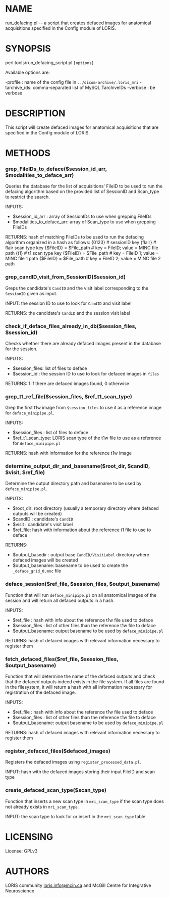 # NAME

run\_defacing.pl -- a script that creates defaced images for anatomical
acquisitions specified in the Config module of LORIS.

# SYNOPSIS

perl tools/run\_defacing\_script.pl `[options]`

Available options are:

\-profile     : name of the config file in `../dicom-archive/.loris_mri`
\-tarchive\_ids: comma-separated list of MySQL TarchiveIDs
\-verbose     : be verbose

# DESCRIPTION

This script will create defaced images for anatomical acquisitions that are
specified in the Config module of LORIS.

# METHODS

### grep\_FileIDs\_to\_deface($session\_id\_arr, $modalities\_to\_deface\_arr)

Queries the database for the list of acquisitions' FileID to be used to run the
defacing algorithm based on the provided list of SessionID and Scan\_type to
restrict the search.

INPUTS:
  - $session\_id\_arr          : array of SessionIDs to use when grepping FileIDs
  - $modalities\_to\_deface\_arr: array of Scan\_type to use when grepping FileIDs

RETURNS: hash of matching FileIDs to be used to run the defacing algorithm
         organized in a hash as follows:
            {0123}                      # sessionID key
              {flair}                   # flair scan type key
                {$FileID} = $File\_path  # key = FileID; value = MINC file path
              {t1}                      # t1 scan type key
                {$FileID} = $File\_path  # key = FileID 1; value = MINC file 1 path
                {$FileID} = $File\_path  # key = FileID 2; value = MINC file 2 path

### grep\_candID\_visit\_from\_SessionID($session\_id)

Greps the candidate's `CandID` and the visit label corresponding to the
`SessionID` given as input.

INPUT: the session ID to use to look for `CandID` and visit label

RETURNS: the candidate's `CandID` and the session visit label

### check\_if\_deface\_files\_already\_in\_db($session\_files, $session\_id)

Checks whether there are already defaced images present in the database for
the session.

INPUTS:
  - $session\_files: list of files to deface
  - $session\_id   : the session ID to use to look for defaced images in `files`

RETURNS: 1 if there are defaced images found, 0 otherwise

### grep\_t1\_ref\_file($session\_files, $ref\_t1\_scan\_type)

Grep the first t1w image from `$session_files` to use it as a reference image for
`deface_minipipe.pl`.

INPUTS:
  - $session\_files   : list of files to deface
  - $ref\_t1\_scan\_type: LORIS scan type of the t1w file to use as a reference
                       for `deface_minipipe.pl`

RETURNS: hash with information for the reference t1w image

### determine\_output\_dir\_and\_basename($root\_dir, $candID, $visit, $ref\_file)

Determine the output directory path and basename to be used by `deface_minipipe.pl`.

INPUTS:
  - $root\_dir: root directory (usually a temporary directory where defaced outputs
               will be created)
  - $candID  : candidate's `CandID`
  - $visit   : candidate's visit label
  - $ref\_file: hash with information about the reference t1 file to use to deface

RETURNS:
  - $output\_basedir : output base `CandID/VisitLabel` directory where defaced images
                      will be created
  - $output\_basename: basename to be used to create the `_deface_grid_0.mnc` file

### deface\_session($ref\_file, $session\_files, $output\_basename)

Function that will run `deface_minipipe.pl` on all anatomical images of the session
and will return all defaced outputs in a hash.

INPUTS:
  - $ref\_file       : hash with info about the reference t1w file used to deface
  - $session\_files  : list of other files than the reference t1w file to deface
  - $output\_basename: output basename to be used by `deface_minipipe.pl`

RETURNS: hash of defaced images with relevant information necessary to register them

### fetch\_defaced\_files($ref\_file, $session\_files, $output\_basename)

Function that will determine the name of the defaced outputs and check that the
defaced outputs indeed exists in the file system. If all files are found in the
filesystem, it will return a hash with all information necessary for registration
of the defaced image.

INPUTS:
  - $ref\_file       : hash with info about the reference t1w file used to deface
  - $session\_files  : list of other files than the reference t1w file to deface
  - $output\_basename: output basename to be used by `deface_minipipe.pl`

RETURNS: hash of defaced images with relevant information necessary to register them

### register\_defaced\_files($defaced\_images)

Registers the defaced images using `register_processed_data.pl`.

INPUT: hash with the defaced images storing their input FileID and scan type

### create\_defaced\_scan\_type($scan\_type)

Function that inserts a new scan type in `mri_scan_type` if the scan type does not
already exists in `mri_scan_type`.

INPUT: the scan type to look for or insert in the `mri_scan_type` table

# LICENSING

License: GPLv3

# AUTHORS

LORIS community <loris.info@mcin.ca> and McGill Centre for Integrative
Neuroscience
